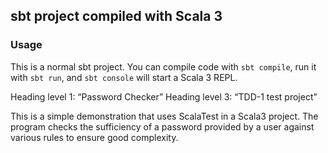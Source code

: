 ## sbt project compiled with Scala 3

### Usage

This is a normal sbt project. You can compile code with `sbt compile`, run it with `sbt run`, and `sbt console` will start a Scala 3 REPL.

Heading level 1: “Password Checker”
Heading level 3: “TDD-1 test project”

This is a simple demonstration that uses ScalaTest in a Scala3
project. The program checks the sufficiency of a password provided by a user against various rules to ensure good complexity.
